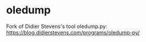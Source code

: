 # oledump
Fork of Didier Stevens's tool oledump.py: https://blog.didierstevens.com/programs/oledump-py/
